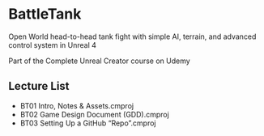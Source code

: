 # BattleTank
Open World head-to-head tank fight with simple AI, terrain, and advanced control system in Unreal 4

Part of the Complete Unreal Creator course on Udemy


## Lecture List
* BT01 Intro, Notes & Assets.cmproj
* BT02 Game Design Document (GDD).cmproj
* BT03 Setting Up a GitHub “Repo”.cmproj
